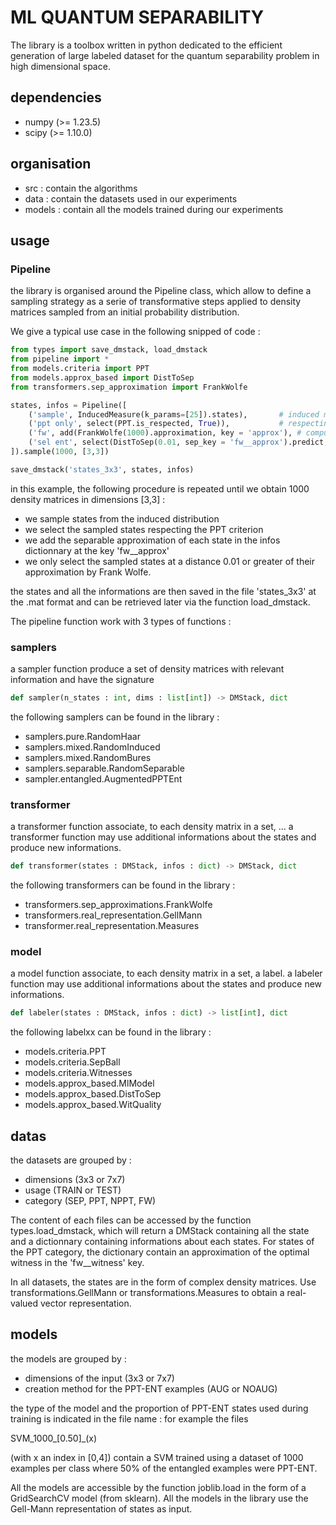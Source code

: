# ML QUANTUM SEPARABILITY

The library is a toolbox written in python dedicated to the efficient generation of large labeled dataset for the quantum separability problem in high dimensional space. 
 

## dependencies
- numpy (>= 1.23.5)
- scipy (>= 1.10.0)

## organisation

- src : contain the algorithms
- data : contain the datasets used in our experiments
- models : contain all the models trained during our experiments


## usage

### Pipeline
the library is organised around the Pipeline class, which allow to define a sampling strategy as a serie of transformative steps applied to density matrices sampled from an initial probability distribution.

We give a typical use case in the following snipped of code :

```python
from types import save_dmstack, load_dmstack
from pipeline import *
from models.criteria import PPT
from models.approx_based import DistToSep
from transformers.sep_approximation import FrankWolfe

states, infos = Pipeline([
	('sample', InducedMeasure(k_params=[25]).states),		# induced measure of parameter 25
	('ppt only', select(PPT.is_respected, True)),			# respecting the PPT criterion
	('fw', add(FrankWolfe(1000).approximation, key = 'approx'), # compute the sep approx.
	('sel ent', select(DistToSep(0.01, sep_key = 'fw__approx').predict, Label.ENT))
]).sample(1000, [3,3])

save_dmstack('states_3x3', states, infos)
```
in this example, the following procedure is repeated until we obtain 1000 density matrices in dimensions [3,3] :

- we sample states from the induced distribution 
- we select the sampled states respecting the PPT criterion
- we add the separable approximation of each state in the infos dictionnary at the key 'fw__approx'
- we only select the sampled states at a distance 0.01 or greater of their approximation by Frank Wolfe.

the states and all the informations are then saved in the file 'states_3x3' at the .mat format and can be retrieved later via the function load_dmstack.

The pipeline function work with 3 types of functions :

 ### samplers
a sampler function produce a set of density matrices with relevant information and have the signature 
```python
def sampler(n_states : int, dims : list[int]) -> DMStack, dict
```
the following samplers can be found in the library :

- samplers.pure.RandomHaar
- samplers.mixed.RandomInduced
- samplers.mixed.RandomBures
- samplers.separable.RandomSeparable
- sampler.entangled.AugmentedPPTEnt

### transformer

a transformer function associate, to each density matrix in a set, ... 
a transformer function may use additional informations about the states and produce new informations.
```python
def transformer(states : DMStack, infos : dict) -> DMStack, dict
```
the following transformers can be found in the library :

- transformers.sep_approximations.FrankWolfe
- transformers.real_representation.GellMann
- transformer.real_representation.Measures

### model

a model function associate, to each density matrix in a set, a label.
a labeler function may use additional informations about the states and produce new informations.
```python
def labeler(states : DMStack, infos : dict) -> list[int], dict
```
the following labelxx can be found in the library :

- models.criteria.PPT
- models.criteria.SepBall
- models.criteria.Witnesses
- models.approx_based.MlModel
- models.approx_based.DistToSep
- models.approx_based.WitQuality

## datas

the datasets are grouped by :

- dimensions (3x3 or 7x7)
- usage (TRAIN or TEST)
- category (SEP, PPT, NPPT, FW)

The content of each files can be accessed by the function types.load_dmstack, which will return a DMStack containing all the state and a dictionnary containing informations about each states.
For states of the PPT category, the dictionary contain an approximation of the optimal witness in the 'fw__witness' key.

In all datasets, the states are in the form of complex density matrices.
Use transformations.GellMann or transformations.Measures to obtain a real-valued vector representation.

## models

the models are grouped by :

- dimensions of the input (3x3 or 7x7)
- creation method for the PPT-ENT examples (AUG or NOAUG)

the type of the model and the proportion of PPT-ENT states used during training is indicated in the file name :
for example the files

SVM_1000_[0.50]_(x)

(with x an index in [0,4]) contain a SVM trained using a dataset of 1000 examples per class where 50% of the entangled examples were PPT-ENT.

All the models are accessible by the function joblib.load in the form of a GridSearchCV model (from sklearn).
All the models in the library use the Gell-Mann representation of states as input.
